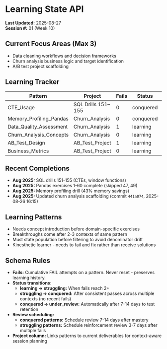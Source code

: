 # Learning State API

**Last Updated:** 2025-08-27  
**Session #:** 01 (Week 10)

## Current Focus Areas (Max 3)
- Data cleaning workflows and decision frameworks
- Churn analysis business logic and target identification  
- A/B test project scaffolding

## Learning Tracker

| Pattern | Project | Fails | Status | Review_Due |
|---------------------------|-----------------------|-------|---------------|------------|
| CTE_Usage | SQL Drills 151–155 | 0 | conquered | - |
| Memory_Profiling_Pandas | Churn_Analysis | 0 | conquered | - |
| Data_Quality_Assessment | Churn_Analysis | 1 | learning | - |
| Churn_Analysis_Concepts | Churn_Analysis | 0 | learning | - |
| AB_Test_Design | AB_Test_Project | 1 | learning | - |
| Business_Metrics | AB_Test_Project | 0 | learning | - |

## Recent Completions
- **Aug 2025:** SQL drills 151-155 (CTEs, window functions)  
- **Aug 2025:** Pandas exercises 1-60 complete (skipped 47, 49)
- **Aug 2025:** Memory profiling drill (43% memory savings)
- **Aug 2025:** Updated churn analysis scaffolding (commit `441a074`, 2025-08-26 16:15)  

## Learning Patterns
- Needs concept introduction before domain-specific exercises
- Breakthroughs come after 2-3 contexts of same pattern  
- Must state population before filtering to avoid denominator drift
- Kinesthetic learner - needs to fail and fix rather than receive solutions

## Schema Rules
- **Fails:** Cumulative FAIL attempts on a pattern. Never reset - preserves learning history.
- **Status transitions:** 
  - **learning → struggling:** When fails reach 2+
  - **struggling → conquered:** After consistent passes across multiple contexts (no recent fails)
  - **conquered → under_review:** Automatically after 7-14 days to test retention
- **Review scheduling:**
  - **conquered patterns:** Schedule review 7-14 days after mastery
  - **struggling patterns:** Schedule reinforcement review 3-7 days after multiple fails
- **Project column:** Links patterns to current deliverables for context-aware session planning